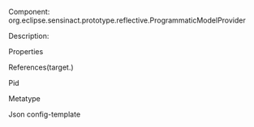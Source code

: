 


Component: 
org.eclipse.sensinact.prototype.reflective.ProgrammaticModelProvider

Description:


Properties


References(target.)

Pid

Metatype


Json config-template